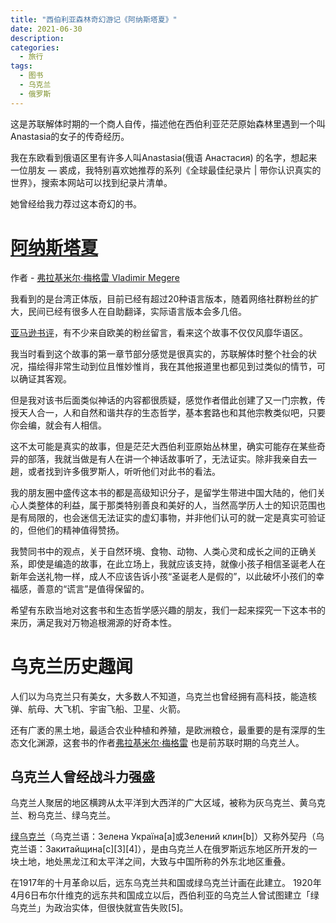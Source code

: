 ```yaml
---
title: "西伯利亚森林奇幻游记《阿纳斯塔夏》"
date: 2021-06-30
description: 
categories:
  - 旅行
tags:
  - 图书
  - 乌克兰
  - 俄罗斯
---
```


这是苏联解体时期的一个商人自传，描述他在西伯利亚茫茫原始森林里遇到一个叫Anastasia的女子的传奇经历。

我在东欧看到俄语区里有许多人叫Anastasia(俄语 Анастасия) 的名字，想起来一位朋友 — 裘成，我特别喜欢她推荐的系列《全球最佳纪录片 | 带你认识真实的世界》，搜索本网站可以找到纪录片清单。

她曾经给我力荐过这本奇幻的书。

# [阿纳斯塔夏](https://anastasia.ru/en/about/)

作者 - [弗拉基米尔·梅格雷 Vladimir Megere](https://vmegre.com/en/books/)

我看到的是台湾正体版，目前已经有超过20种语言版本，随着网络社群粉丝的扩大，民间已经有很多人在自助翻译，实际语言版本会多几倍。

[亚马逊书评](https://www.amazon.com/Anastasia-Ringing-Cedars-Book-1/dp/0976333309#detailBullets_feature_div)，有不少来自欧美的粉丝留言，看来这个故事不仅仅风靡华语区。

我当时看到这个故事的第一章节部分感觉是很真实的，苏联解体时整个社会的状况，描绘得非常生动到位且惟妙惟肖，我在其他报道里也都见到过类似的情节，可以确证其客观。

但是我对该书后面类似神话的内容都很质疑，感觉作者借此创建了又一门宗教，传授天人合一，人和自然和谐共存的生态哲学，基本套路也和其他宗教类似吧，只要你会编，就会有人相信。

这不太可能是真实的故事，但是茫茫大西伯利亚原始丛林里，确实可能存在某些奇异的部落，我就当做是有人在讲一个神话故事听了，无法证实。除非我亲自去一趟，或者找到许多俄罗斯人，听听他们对此书的看法。

我的朋友圈中盛传这本书的都是高级知识分子，是留学生带进中国大陆的，他们关心人类整体的利益，属于那类特别善良和美好的人，当然高学历人士的知识范围也是有局限的，也会迷信无法证实的虚幻事物，并非他们认可的就一定是真实可验证的，但他们的精神值得赞扬。

我赞同书中的观点，关于自然环境、食物、动物、人类心灵和成长之间的正确关系，即使是编造的故事，在此立场上，我就应该支持，就像小孩子相信圣诞老人在新年会送礼物一样，成人不应该告诉小孩“圣诞老人是假的”，以此破坏小孩们的幸福感，善意的“谎言”是值得保留的。

希望有东欧当地对这套书和生态哲学感兴趣的朋友，我们一起来探究一下这本书的来历，满足我对万物追根溯源的好奇本性。

# 乌克兰历史趣闻

人们以为乌克兰只有美女，大多数人不知道，乌克兰也曾经拥有高科技，能造核弹、航母、大飞机、宇宙飞船、卫星、火箭。

还有广袤的黑土地，最适合农业种植和养殖，是欧洲粮仓，最重要的是有深厚的生态文化渊源，这套书的作者[弗拉基米尔·梅格雷](https://en.wikipedia.org/wiki/Vladimir_Megre) 也是前苏联时期的乌克兰人。



## 乌克兰人曾经战斗力强盛

乌克兰人聚居的地区横跨从太平洋到大西洋的广大区域，被称为灰乌克兰、黄乌克兰、粉乌克兰、绿乌克兰。

[绿乌克兰](https://en.wikipedia.org/wiki/Green_Ukraine)（乌克兰语：Зелена Україна[a]或Зелений клин[b]）又称外契丹（乌克兰语：Закитайщина[c][3][4]），是由乌克兰人在俄罗斯远东地区所开发的一块土地，地处黑龙江和太平洋之间，大致与中国所称的外东北地区重叠。

在1917年的十月革命以后，远东乌克兰共和国或绿乌克兰计画在此建立。 1920年4月6日布尔什维克的远东共和国成立以后，西伯利亚的乌克兰人曾试图建立「绿乌克兰」为政治实体，但很快就宣告失败[5]。
